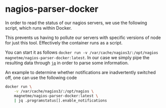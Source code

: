 # nagios-parser-docker

In order to read the status of our nagios servers, we use the following script, which runs within Docker.

This prevents us having to pollute our servers with specific versions of node for just this tool. Effectively the container runs as a script.

You can start it as follows `docker run -v /var/cache/nagios3/:/opt/nagios magnetme/nagios-parser-docker:latest`.
In our case we simply pipe the resulting data through [`jq`](https://stedolan.github.io/jq/) in order to parse some information.

An example to determine whether notifications are inadvertently switched off, one can use the following code

```bash
docker run \
    -v /var/cache/nagios3/:/opt/nagios \
    magnetme/nagios-parser-docker:latest \
    | jq .programstatus[].enable_notifications
```
